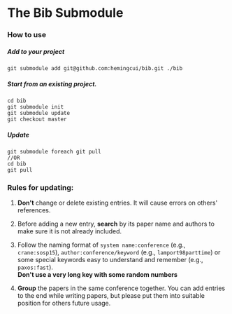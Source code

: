 # The Bib Submodule

### How to use

##### Add to your project
	
	git submodule add git@github.com:hemingcui/bib.git ./bib


##### Start from an existing project.

	cd bib
	git submodule init
	git submodule update
	git checkout master 
	
##### Update

	git submodule foreach git pull
	//OR
	cd bib
	git pull
	
	


### Rules for updating:

1. **Don't** change or delete existing entries. It will cause errors on others' references.
  

2. Before adding a new entry, **search** by its paper name and authors to make sure it is not already included.  

3. Follow the naming format of `system name:conference` (e.g., `crane:sosp15`), `author:conference/keyword` (e.g., `lamport98parttime`) or some special keywords easy to understand and remember (e.g., `paxos:fast`).  
   **Don't use a very long key with some random numbers**

4. **Group** the papers in the same conference together. You can add entries to the end while writing papers, but please put them into suitable position for others future usage.

